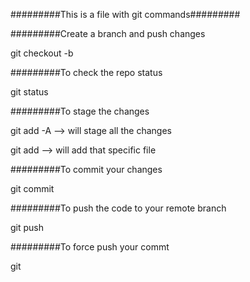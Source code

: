 #########This is a file with git commands#########

#########Create a branch and push changes 

git checkout -b <branch-name>

#########To check the repo status 

git status

#########To stage the changes 

git add -A --> will stage all the changes 

git add <file-name> --> will add that specific file

#########To commit your changes 

git commit 

#########To push the code to your remote branch

git push 

#########To force push your commt 

git 